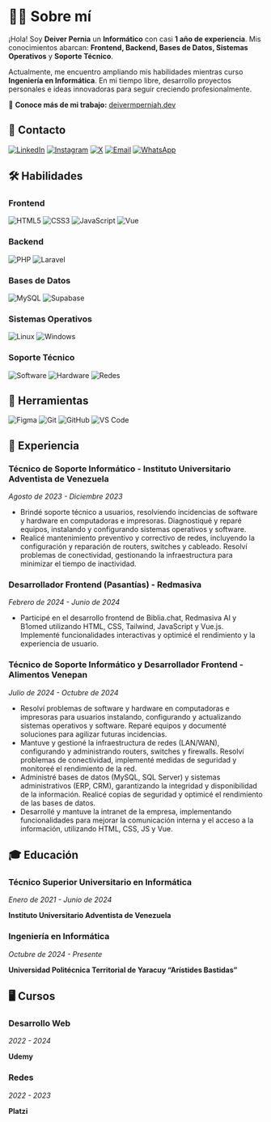 # 👩‍💻 Sobre mí

¡Hola! Soy **Deiver Pernia** un **Informático** con casi **1 año de experiencia**. Mis conocimientos abarcan: **Frontend, Backend, Bases de Datos, Sistemas Operativos** y **Soporte Técnico**.

Actualmente, me encuentro ampliando mis habilidades mientras curso **Ingeniería en Informática**. En mi tiempo libre, desarrollo proyectos personales e ideas innovadoras para seguir creciendo profesionalmente.

📌 **Conoce más de mi trabajo:**  [deivermperniah.dev](https://deivermperniah.dev/)

## 📒 Contacto

[![LinkedIn](https://img.shields.io/badge/LinkedIn-0077B5?style=for-the-badge&logo=linkedin&logoColor=white)](https://www.linkedin.com/in/deivermperniah)
[![Instagram](https://img.shields.io/badge/Instagram-E4405F?style=for-the-badge&logo=instagram&logoColor=white)](https://www.instagram.com/deivermperniah)
[![X](https://img.shields.io/badge/X-000000?style=for-the-badge&logo=x&logoColor=white)](https://x.com/deivermperniah)
[![Email](https://img.shields.io/badge/Email-D14836?style=for-the-badge&logo=gmail&logoColor=white)](mailto:deivermperniah@gmail.com)
[![WhatsApp](https://img.shields.io/badge/WhatsApp-25D366?style=for-the-badge&logo=whatsapp&logoColor=white)](https://wa.me/584125655447)

## 🛠 Habilidades

### Frontend

![HTML5](https://img.shields.io/badge/html5-%23E34F26.svg?style=for-the-badge&logo=html5&logoColor=white)
![CSS3](https://img.shields.io/badge/css3-%231572B6.svg?style=for-the-badge&logo=css3&logoColor=white)
![JavaScript](https://img.shields.io/badge/javascript-%23323330.svg?style=for-the-badge&logo=javascript&logoColor=%23F7DF1E)
![Vue](https://img.shields.io/badge/Vue-4FC08D?style=for-the-badge&logo=vue.js&logoColor=white)

### Backend

![PHP](https://img.shields.io/badge/php-%23777BB4.svg?style=for-the-badge&logo=php&logoColor=white)
![Laravel](https://img.shields.io/badge/laravel-%23FF2D20.svg?style=for-the-badge&logo=laravel&logoColor=white)

### Bases de Datos

![MySQL](https://img.shields.io/badge/mysql-%2300f.svg?style=for-the-badge&logo=mysql&logoColor=white)
![Supabase](https://img.shields.io/badge/supabase-%2300C7B7.svg?style=for-the-badge&logo=supabase&logoColor=white)

### Sistemas Operativos

![Linux](https://img.shields.io/badge/Linux-FCC624?style=for-the-badge&logo=linux&logoColor=black)
![Windows](https://img.shields.io/badge/Windows-0078D6?style=for-the-badge&logo=windows&logoColor=white)

### Soporte Técnico

![Software](https://img.shields.io/badge/Software-%23007ACC.svg?style=for-the-badge&logo=adobe&logoColor=white)
![Hardware](https://img.shields.io/badge/Hardware-%23FF9E0F.svg?style=for-the-badge&logo=raspberry-pi&logoColor=white)
![Redes](https://img.shields.io/badge/Redes-%2300A98C.svg?style=for-the-badge&logo=cisco&logoColor=white)

## 🧰 Herramientas

![Figma](https://img.shields.io/badge/figma-%23F24E1E.svg?style=for-the-badge&logo=figma&logoColor=white)
![Git](https://img.shields.io/badge/git-%23F05033.svg?style=for-the-badge&logo=git&logoColor=white)
![GitHub](https://img.shields.io/badge/github-%23121011.svg?style=for-the-badge&logo=github&logoColor=white)
![VS Code](https://img.shields.io/badge/VS%20Code-%23007ACC.svg?style=for-the-badge&logo=visual-studio-code&logoColor=white)

## 💼 Experiencia

### Técnico de Soporte Informático - Instituto Universitario Adventista de Venezuela

*Agosto de 2023 - Diciembre 2023*

- Brindé soporte técnico a usuarios, resolviendo incidencias de software y hardware en computadoras e impresoras. Diagnostiqué y reparé equipos, instalando y configurando sistemas operativos y software.
- Realicé mantenimiento preventivo y correctivo de redes, incluyendo la configuración
  y reparación de routers, switches y cableado. Resolví problemas de conectividad,
  gestionando la infraestructura para minimizar el tiempo de inactividad.

### Desarrollador Frontend (Pasantías) - Redmasiva

*Febrero de 2024 - Junio de 2024*

- Participé en el desarrollo frontend de Biblia.chat, Redmasiva AI y B1omed utilizando HTML, CSS, Tailwind, JavaScript y Vue.js. Implementé funcionalidades interactivas y optimicé el rendimiento y la experiencia de usuario.

### Técnico de Soporte Informático y Desarrollador Frontend - Alimentos Venepan

*Julio de 2024 - Octubre de 2024*

- Resolví problemas de software y hardware en computadoras e impresoras para usuarios instalando, configurando y actualizando sistemas operativos y software. Reparé equipos y documenté soluciones para agilizar futuras incidencias.
- Mantuve y gestioné la infraestructura de redes (LAN/WAN), configurando y administrando routers, switches y firewalls. Resolví problemas de conectividad, implementé medidas de seguridad y monitoreé el rendimiento de la red.
- Administré bases de datos (MySQL, SQL Server) y sistemas administrativos (ERP, CRM), garantizando la integridad y disponibilidad de la información. Realicé copias de seguridad y optimicé el rendimiento de las bases de datos.
- Desarrollé y mantuve la intranet de la empresa, implementando funcionalidades para mejorar la comunicación interna y el acceso a la información, utilizando HTML, CSS, JS y Vue.

## 🎓 Educación

### Técnico Superior Universitario en Informática

*Enero de 2021 - Junio de 2024*

**Instituto Universitario Adventista de Venezuela**

### Ingeniería en Informática

*Octubre de 2024 - Presente*

**Universidad Politécnica Territorial de Yaracuy “Arístides Bastidas”**

## 🖥️ Cursos

### Desarrollo Web

*2022 - 2024*

**Udemy**

### Redes

*2022 - 2023*

**Platzi**
